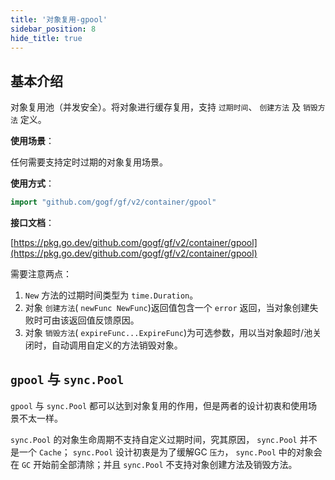 ```yaml
---
title: '对象复用-gpool'
sidebar_position: 8
hide_title: true
---
```


## 基本介绍

对象复用池（并发安全）。将对象进行缓存复用，支持 `过期时间`、 `创建方法` 及 `销毁方法` 定义。

**使用场景**：

任何需要支持定时过期的对象复用场景。

**使用方式**：

```go
import "github.com/gogf/gf/v2/container/gpool"
```

**接口文档**：

[https://pkg.go.dev/github.com/gogf/gf/v2/container/gpool](https://pkg.go.dev/github.com/gogf/gf/v2/container/gpool)

需要注意两点：

1. `New` 方法的过期时间类型为 `time.Duration`。
2. 对象 `创建方法`( `newFunc NewFunc`)返回值包含一个 `error` 返回，当对象创建失败时可由该返回值反馈原因。
3. 对象 `销毁方法`( `expireFunc...ExpireFunc`)为可选参数，用以当对象超时/池关闭时，自动调用自定义的方法销毁对象。

## `gpool` 与 `sync.Pool`

`gpool` 与 `sync.Pool` 都可以达到对象复用的作用，但是两者的设计初衷和使用场景不太一样。

`sync.Pool` 的对象生命周期不支持自定义过期时间，究其原因， `sync.Pool` 并不是一个 `Cache`； `sync.Pool` 设计初衷是为了缓解GC `压力`， `sync.Pool` 中的对象会在 `GC` 开始前全部清除；并且 `sync.Pool` 不支持对象创建方法及销毁方法。

    